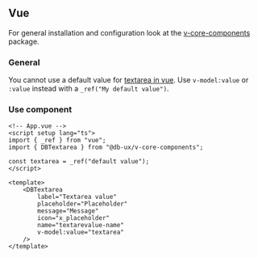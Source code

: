 <!--
SPDX-FileCopyrightText: 2025 DB Systel GmbH

SPDX-License-Identifier: Apache-2.0
-->

## Vue

For general installation and configuration look at the [v-core-components](https://www.npmjs.com/package/@db-ux/v-core-components) package.

### General

You cannot use a default value for [textarea in vue](https://vuejs.org/guide/essentials/forms.html#multiline-text).
Use `v-model:value` or `:value` instead with a `_ref("My default value")`.

### Use component

```vue App.vue
<!-- App.vue -->
<script setup lang="ts">
import { _ref } from "vue";
import { DBTextarea } from "@db-ux/v-core-components";

const textarea = _ref("default value");
</script>

<template>
	<DBTextarea
		label="Textarea value"
		placeholder="Placeholder"
		message="Message"
		icon="x_placeholder"
		name="textarevalue-name"
		v-model:value="textarea"
	/>
</template>
```
